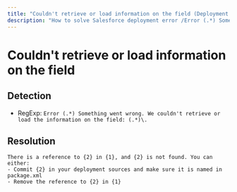 ```yaml
---
title: "Couldn't retrieve or load information on the field (Deployment assistant)"
description: "How to solve Salesforce deployment error /Error (.*) Something went wrong. We couldn't retrieve or load the information on the field: (.*)\."
---
```

<!-- markdownlint-disable MD013 -->
# Couldn't retrieve or load information on the field

## Detection

- RegExp: `Error (.*) Something went wrong. We couldn't retrieve or load the information on the field: (.*)\.`

## Resolution

```shell
There is a reference to {2} in {1}, and {2} is not found. You can either:
- Commit {2} in your deployment sources and make sure it is named in package.xml
- Remove the reference to {2} in {1}

```
